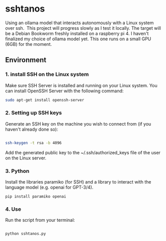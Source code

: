 # sshtanos
Using an ollama model that interacts autonomously with a Linux system over ssh.&nbsp;
This project will progress slowly as I test it locally. The target will be a Debian Bookworm freshly installed on a raspberry pi 4. 
I haven't finalized my choice of ollama model yet. 
This one runs on a small GPU (6GB) for the moment.

## Environment

### 1. install SSH on the Linux system
Make sure SSH Server is installed and running on your Linux system. You can install OpenSSH Server with the following command:
```sh
sudo apt-get install openssh-server
```
### 2. Setting up SSH keys

Generate an SSH key on the machine you wish to connect from (if you haven't already done so):

```sh

ssh-keygen -t rsa -b 4096
```
Add the generated public key to the ~/.ssh/authorized_keys file of the user on the Linux server.


### 3. Python
Install the libraries paramiko (for SSH) and a library to interact with the language model (e.g. openai for GPT-3/4).&nbsp;

```
pip install paramiko openai
``` 	 
### 4. Use 

Run the script from your terminal:

 
```sh

python sshtanos.py

```
